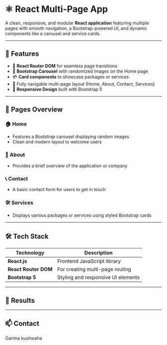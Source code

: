 # ⚛️ React Multi-Page App

A clean, responsive, and modular **React application** featuring multiple pages with smooth navigation, a Bootstrap-powered UI, and dynamic components like a carousel and service cards.

---

## 🚀 Features

- 🔀 **React Router DOM** for seamless page transitions
- 🎠 **Bootstrap Carousel** with randomized images on the Home page
- 💳 **Card components** to showcase packages or services
- 🧭 Fully navigable multi-page layout (Home, About, Contact, Services)
- 📱 **Responsive Design** built with Bootstrap 5

---

## 📌 Pages Overview

### 🏠 Home
- Features a Bootstrap carousel displaying random images
- Clean and modern layout to welcome users

### 📖 About
- Provides a brief overview of the application or company

### 📞 Contact
- A basic contact form for users to get in touch

### 🛠️ Services
- Displays various packages or services using styled Bootstrap cards

---

## 🛠️ Tech Stack

| Technology      | Description                        |
|----------------|------------------------------------|
| **React.js**    | Frontend JavaScript library        |
| **React Router DOM** | For creating multi-page routing |
| **Bootstrap 5** | Styling and responsive UI elements |

---

## 📸 Results

---

## 📫 Contact
Garima kushwaha
